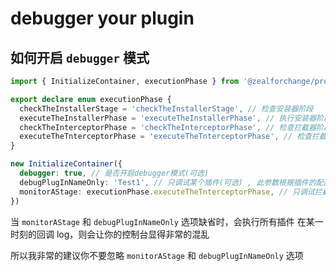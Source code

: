 # debugger your plugin

## 如何开启 `debugger` 模式

```typescript
import { InitializeContainer, executionPhase } from '@zealforchange/proveaxios'

export declare enum executionPhase {
  checkTheInstallerStage = 'checkTheInstallerStage', // 检查安装器阶段
  executeTheInstallerPhase = 'executeTheInstallerPhase', // 执行安装器阶段
  checkTheInterceptorPhase = 'checkTheInterceptorPhase', // 检查拦截器阶段
  executeTheTnterceptorPhase = 'executeTheTnterceptorPhase', // 检查拦截器阶段
}

new InitializeContainer({
  debugger: true, // 是否开启debugger模式(可选)
  debugPlugInNameOnly: 'Test1', // 只调试某个插件(可选) , 此参数根据插件的配置(displayName)来决定
  monitorAStage: executionPhase.executeTheTnterceptorPhase, // 只调试拦截器执行阶段(可选)，
})
```

当 `monitorAStage` 和 `debugPlugInNameOnly` 选项缺省时，会执行所有插件 在某一时刻的回调 log，则会让你的控制台显得非常的混乱

所以我非常的建议你不要忽略 `monitorAStage` 和 `debugPlugInNameOnly` 选项
